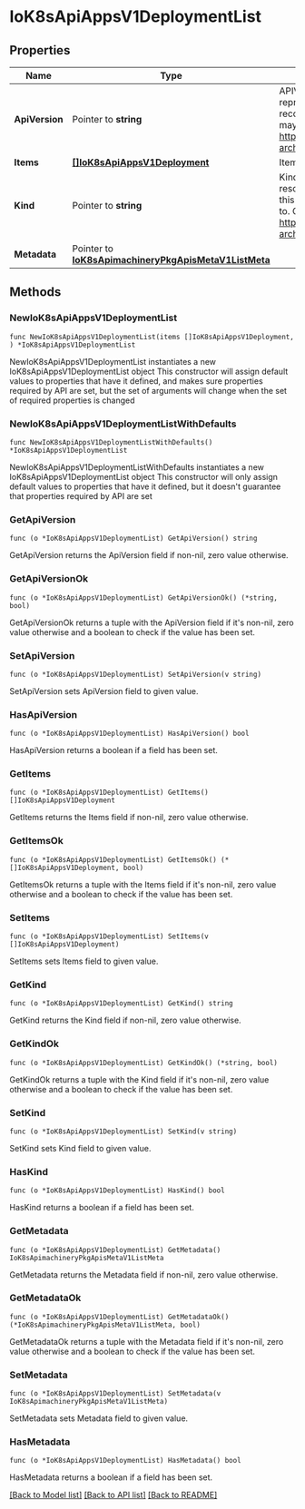 # IoK8sApiAppsV1DeploymentList

## Properties

Name | Type | Description | Notes
------------ | ------------- | ------------- | -------------
**ApiVersion** | Pointer to **string** | APIVersion defines the versioned schema of this representation of an object. Servers should convert recognized schemas to the latest internal value, and may reject unrecognized values. More info: https://git.k8s.io/community/contributors/devel/sig-architecture/api-conventions.md#resources | [optional] 
**Items** | [**[]IoK8sApiAppsV1Deployment**](IoK8sApiAppsV1Deployment.md) | Items is the list of Deployments. | 
**Kind** | Pointer to **string** | Kind is a string value representing the REST resource this object represents. Servers may infer this from the endpoint the client submits requests to. Cannot be updated. In CamelCase. More info: https://git.k8s.io/community/contributors/devel/sig-architecture/api-conventions.md#types-kinds | [optional] 
**Metadata** | Pointer to [**IoK8sApimachineryPkgApisMetaV1ListMeta**](IoK8sApimachineryPkgApisMetaV1ListMeta.md) |  | [optional] 

## Methods

### NewIoK8sApiAppsV1DeploymentList

`func NewIoK8sApiAppsV1DeploymentList(items []IoK8sApiAppsV1Deployment, ) *IoK8sApiAppsV1DeploymentList`

NewIoK8sApiAppsV1DeploymentList instantiates a new IoK8sApiAppsV1DeploymentList object
This constructor will assign default values to properties that have it defined,
and makes sure properties required by API are set, but the set of arguments
will change when the set of required properties is changed

### NewIoK8sApiAppsV1DeploymentListWithDefaults

`func NewIoK8sApiAppsV1DeploymentListWithDefaults() *IoK8sApiAppsV1DeploymentList`

NewIoK8sApiAppsV1DeploymentListWithDefaults instantiates a new IoK8sApiAppsV1DeploymentList object
This constructor will only assign default values to properties that have it defined,
but it doesn't guarantee that properties required by API are set

### GetApiVersion

`func (o *IoK8sApiAppsV1DeploymentList) GetApiVersion() string`

GetApiVersion returns the ApiVersion field if non-nil, zero value otherwise.

### GetApiVersionOk

`func (o *IoK8sApiAppsV1DeploymentList) GetApiVersionOk() (*string, bool)`

GetApiVersionOk returns a tuple with the ApiVersion field if it's non-nil, zero value otherwise
and a boolean to check if the value has been set.

### SetApiVersion

`func (o *IoK8sApiAppsV1DeploymentList) SetApiVersion(v string)`

SetApiVersion sets ApiVersion field to given value.

### HasApiVersion

`func (o *IoK8sApiAppsV1DeploymentList) HasApiVersion() bool`

HasApiVersion returns a boolean if a field has been set.

### GetItems

`func (o *IoK8sApiAppsV1DeploymentList) GetItems() []IoK8sApiAppsV1Deployment`

GetItems returns the Items field if non-nil, zero value otherwise.

### GetItemsOk

`func (o *IoK8sApiAppsV1DeploymentList) GetItemsOk() (*[]IoK8sApiAppsV1Deployment, bool)`

GetItemsOk returns a tuple with the Items field if it's non-nil, zero value otherwise
and a boolean to check if the value has been set.

### SetItems

`func (o *IoK8sApiAppsV1DeploymentList) SetItems(v []IoK8sApiAppsV1Deployment)`

SetItems sets Items field to given value.


### GetKind

`func (o *IoK8sApiAppsV1DeploymentList) GetKind() string`

GetKind returns the Kind field if non-nil, zero value otherwise.

### GetKindOk

`func (o *IoK8sApiAppsV1DeploymentList) GetKindOk() (*string, bool)`

GetKindOk returns a tuple with the Kind field if it's non-nil, zero value otherwise
and a boolean to check if the value has been set.

### SetKind

`func (o *IoK8sApiAppsV1DeploymentList) SetKind(v string)`

SetKind sets Kind field to given value.

### HasKind

`func (o *IoK8sApiAppsV1DeploymentList) HasKind() bool`

HasKind returns a boolean if a field has been set.

### GetMetadata

`func (o *IoK8sApiAppsV1DeploymentList) GetMetadata() IoK8sApimachineryPkgApisMetaV1ListMeta`

GetMetadata returns the Metadata field if non-nil, zero value otherwise.

### GetMetadataOk

`func (o *IoK8sApiAppsV1DeploymentList) GetMetadataOk() (*IoK8sApimachineryPkgApisMetaV1ListMeta, bool)`

GetMetadataOk returns a tuple with the Metadata field if it's non-nil, zero value otherwise
and a boolean to check if the value has been set.

### SetMetadata

`func (o *IoK8sApiAppsV1DeploymentList) SetMetadata(v IoK8sApimachineryPkgApisMetaV1ListMeta)`

SetMetadata sets Metadata field to given value.

### HasMetadata

`func (o *IoK8sApiAppsV1DeploymentList) HasMetadata() bool`

HasMetadata returns a boolean if a field has been set.


[[Back to Model list]](../README.md#documentation-for-models) [[Back to API list]](../README.md#documentation-for-api-endpoints) [[Back to README]](../README.md)


